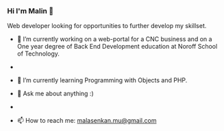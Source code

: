 ### Hi I'm Malin 👋
Web developer looking for opportunities to further develop my skillset.


- 🔭 I’m currently working on a web-portal for a CNC business and on a One year degree of Back End Development education at Noroff School of Technology.
- 
- 🌱 I’m currently learning Programming with Objects and PHP.

- 💬 Ask me about anything :)
- 
- 📫 How to reach me: malasenkan.mu@gmail.com
